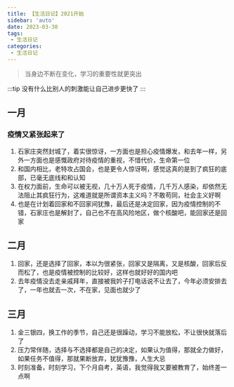 ```yaml
---
title: 【生活日记】2021开始
sidebar: 'auto'
date: 2023-03-30
tags:
 - 生活日记
categories:
 - 生活日记
---
```


> 当身边不断在变化，学习的重要性就更突出
<!-- more -->
:::tip
没有什么比别人的刺激能让自己进步更快了
:::

## 一月

### 疫情又紧张起来了

1. 石家庄突然封城了，着实很惊讶，一方面也是担心疫情爆发，和去年一样，另外一方面也是感慨政府对待疫情的重视，不惜代价，生命第一位
2. 和国内相比，老特攻占国会，也是更令人惊讶啊，感觉这真的是到了疯狂的底部，已毫无底线和和认知
3. 在权力面前，生命可以被无视，几十万人死于疫情，几千万人感染，却依然无法阻止其疯狂行为，这难道就是所谓资本主义吗？不敢苟同，社会主义好啊
4. 也是在计划着回家和不回家间犹豫，最后还是决定回家，因为疫情控制的不错，石家庄也是解封了，自己也不在高风险地区，做个核酸吧，能回家还是回家

## 二月

1. 回家，还是选择了回家，本以为很紧张，回家又是隔离，又是核酸，回家后反而松了，也是疫情被控制的比较好，这样也就好好的国内吧
2. 去年疫情没去走亲戚拜年，直接被我妗子打电话说不让去了，今年必须安排去了，一年也就去一次，不在家，见面也就少了

## 三月

1. 金三银四，换工作的季节，自己还是很躁动，学习不能放松，不让很快就落后了
2. 压力常伴随，选择与不选择都是自己的决定，如果认为值得，那就全力做好，如果任务不值得，那就果断放弃，犹犹豫豫，人生大忌
3. 时刻准备，时刻学习，下个月自考，英语，我觉得我又要被教育了，始终差一点啊

